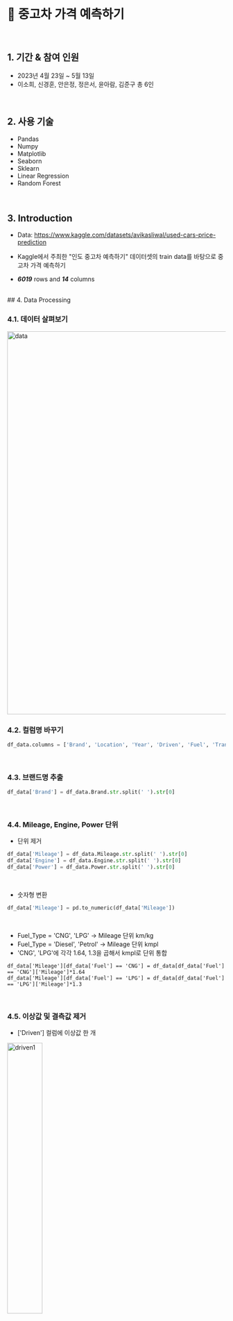 # :pushpin: 중고차 가격 예측하기

</br>

## 1. 기간 & 참여 인원

- 2023년 4월 23일 ~ 5월 13일
- 이소희, 신경훈, 안은정, 정은서, 윤아람, 김준구 총 6인 


</br>

## 2. 사용 기술

  - Pandas
  - Numpy
  - Matplotlib
  - Seaborn
  - Sklearn
  - Linear Regression
  - Random Forest
</br>

## 3. Introduction

- Data:  https://www.kaggle.com/datasets/avikasliwal/used-cars-price-prediction


- Kaggle에서 주최한 "인도 중고차 예측하기" 데이터셋의 train data를 바탕으로 중고차 가격 예측하기


- ***6019*** rows and ***14*** columns 


</br>
## 4. Data Processing



### 4.1. 데이터 살펴보기



<img width="883" alt="data" src="https://user-images.githubusercontent.com/120240261/236746713-df23f1b3-63f0-4158-b9e8-da0cdc5653f5.png">
</br>


### 4.2. 컬럼명 바꾸기


```python
df_data.columns = ['Brand', 'Location', 'Year', 'Driven', 'Fuel', 'Trans', 'Owner', 'Mileage', 'Engine', 'Power', 'Seats', 'Price']
```
</br>


### 4.3. 브랜드명 추출


```python
df_data['Brand'] = df_data.Brand.str.split(' ').str[0]
```
</br>


### 4.4. Mileage, Engine, Power 단위 


- 단위 제거


```python
df_data['Mileage'] = df_data.Mileage.str.split(' ').str[0]
df_data['Engine'] = df_data.Engine.str.split(' ').str[0]
df_data['Power'] = df_data.Power.str.split(' ').str[0]
```
</br> 
  

- 숫자형 변환


```python
df_data['Mileage'] = pd.to_numeric(df_data['Mileage'])
```
</br>


- Fuel_Type = 'CNG', 'LPG' -> Mileage 단위 km/kg
- Fuel_Type = 'Diesel', 'Petrol' -> Mileage 단위 kmpl
- 'CNG', 'LPG'에 각각 1.64, 1.3을 곱해서 kmpl로 단위 통합


```pyhton
df_data['Mileage'][df_data['Fuel'] == 'CNG'] = df_data[df_data['Fuel'] == 'CNG']['Mileage']*1.64
df_data['Mileage'][df_data['Fuel'] == 'LPG'] = df_data[df_data['Fuel'] == 'LPG']['Mileage']*1.3
```
</br>


### 4.5. 이상값 및 결측값 제거


- ['Driven'] 컬럼에 이상값 한 개


<img src="https://user-images.githubusercontent.com/120240261/236746743-ca32f490-93e2-4dd0-b5b4-92aeb68708d7.png" width="40%" alt="driven1" height="40%">  
</br>


- 이상값 제거 후


<img src="https://user-images.githubusercontent.com/120240261/236748667-dd681ab3-b2a7-4bec-b220-15405c8b6212.png" width="40%" alt="driven2" height="40%">
</br>


- 결측값 제거


```python
df_data = df_data.dropna()
```
</br>  
  

### 4.6. One-Hot Encoding


```python
df_data = pd.get_dummies(df_data, columns = ['Brand', 'Location', 'Fuel', 'Trans', 'Owner'])
```
</br>


### 4.7. Heatmap


- 모든 변수 포함


<img src="https://user-images.githubusercontent.com/120240261/236746753-0c98b960-9a87-443f-aa6d-c94eaf2c6ecd.png" alt="heatmap1">
</br>


- 주요 변수 포함


<img src="https://user-images.githubusercontent.com/120240261/236746756-6ceb91cc-ea50-473b-9f84-79d766c3d748.png" alt="heatmap2" width="60%" height="60%">
</br>


## 5. Machine Learning


### 5.1. Linear Regression


<img src="https://user-images.githubusercontent.com/120240261/236746757-7cda6471-e2aa-455f-b07a-0da901b078ea.png" alt="linear regression" width="70%" height="70%">
</br>


### 5.2. Random Forest


<img src="https://user-images.githubusercontent.com/120240261/236746762-b1719d64-0f9d-43f7-a7bf-95873be5d98d.png" alt="random forest" width="70%" height="70%">
</br>


### 5.3. Decision Tree Regressor


<img src="https://user-images.githubusercontent.com/120240261/236746764-980b3eb5-f981-43e6-8648-942a12894a2b.png" alt="decision tree" width="40%" height="40%">
</br>


### 5.2. MLP Regressor


<img src="https://user-images.githubusercontent.com/120240261/236746767-1a2848dc-7a7b-4110-a9ab-3d44c38b9da7.png" alt="MLP regressor" width="40%" height="40%">
</br>


## 6. Conclusion


|     |LR|LR log|RF|RF log|DT|MLP|
|:---:|:---:|:---:|:---:|:---:|:---:|:---:|
|accuracy|0.7830|0.9253|0.9820|0.9912|***0.9999***|0.5556|
|r2 score|0.7790|0.8596|***0.9265***|0.8923|0.7712|0.5300|
|rmse|5.1974|17.1682|***2.9959***|3.6290|5.2883|7.5809|




- 제일 적합했던 모델:



